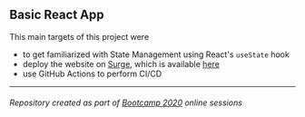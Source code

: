 ## Basic React App

This main targets of this project were
- to get familiarized with State Management using React's `useState` hook
- deploy the website on [Surge](https://surge.sh), which is available [here](http://flip-the-light.surge.sh/)
- use GitHub Actions to perform CI/CD

<hr />

###### Repository created as part of [Bootcamp 2020](https://github.com/panacloud/bootcamp-2020) online sessions
